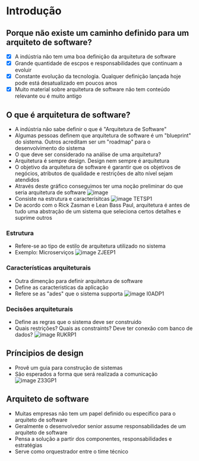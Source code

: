 # Introdução

## Porque não existe um caminho definido para um arquiteto de software?
- [x] A indústria não tem uma boa definição da arquitetura de software
- [x] Grande quantidade de escpos e responsabilidades que continuam a evoluir
- [x] Constante evolução da tecnologia. Qualquer definição lançada hoje pode está desatualizado em poucos anos
- [x] Muito material sobre arquitetura de software não tem conteúdo relevante ou é muito antigo

## O que é arquitetura de software?
- A indústria não sabe definir o que é "Arquitetura de Software"
- Algumas pessoas definem que arquitetura de software é um "blueprint" do sistema. Outros acreditam ser um "roadmap" para o desenvolvimento do sistema
- O que deve ser considerado na análise de uma arquitetura?
- Arquitetura é sempre design. Design nem sempre é arquitetura
- O objetivo da arquitetura de software é garantir que os objetivos de negócios, atributos de qualidade e restrições de alto nível sejam atendidos
- Através deste gráfico conseguimos ter uma noção preliminar do que seria arquitetura de software
![image](https://user-images.githubusercontent.com/43495376/180576307-941c48fd-48d3-416b-90ac-f135d8edfa63.png)
- Consiste na estrutura e caracterísitcas
![image TETSP1](https://user-images.githubusercontent.com/43495376/180885688-4589ea06-620e-4eff-b29d-0e7a16e6bd4b.png)
- De acordo com o Rick Zasman e Lean Bass Paul, arquitetura é antes de tudo uma abstração de um sistema que seleciona certos detalhes e suprime outros

### Estrutura
- Refere-se ao tipo de estilo de arquitetura utilizado no sistema
- Exemplo: Microserviços
![image ZJEEP1](https://user-images.githubusercontent.com/43495376/180886301-1d147e08-58c8-41f9-a96f-c292b1454698.png)

### Características arquiteturais
- Outra dimenção para definir arquitetura de software
- Define as caracteristicas da aplicação
- Refere se as "ades" que o sistema supporta
![image I0ADP1](https://user-images.githubusercontent.com/43495376/180886568-5e51b7f1-df9f-44d2-bd5a-d7c2473efcb0.png)

### Decisões arquiteturais
- Define as regras que o sistema deve ser construido
- Quais restrições? Quais as constraints? Deve ter conexão com banco de dados?
![image RUKRP1](https://user-images.githubusercontent.com/43495376/180890287-ac1fdb77-c392-45e4-9986-b722b43085ca.png)

## Príncipios de design
- Provê um guia para construção de sistemas
- São esperados a forma que será realizada a comunicação
![image Z33GP1](https://user-images.githubusercontent.com/43495376/180890541-49fec550-da46-4bd2-a381-2d5c7d027243.png)

## Arquiteto de software
- Muitas empresas não tem um papel definido ou específico para o arquiteto de software
- Geralmente o desenvolvedor senior assume responsabilidades de um arquiteto de software
- Pensa a solução a partir dos componentes, responsabilidades e estratégias
- Serve como orquestrador entre o time técnico
